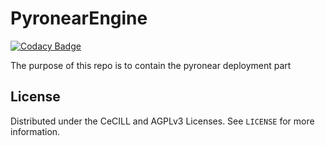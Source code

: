 # PyronearEngine

[![Codacy Badge](https://api.codacy.com/project/badge/Grade/d7f62736901d4e5c97c744411d8e02e3)](https://app.codacy.com/gh/pyronear/pyro-engine?utm_source=github.com&utm_medium=referral&utm_content=pyronear/pyro-engine&utm_campaign=Badge_Grade_Settings)

The purpose of this repo is to contain the pyronear deployment part

## License

Distributed under the CeCILL and AGPLv3 Licenses. See `LICENSE` for more information.
